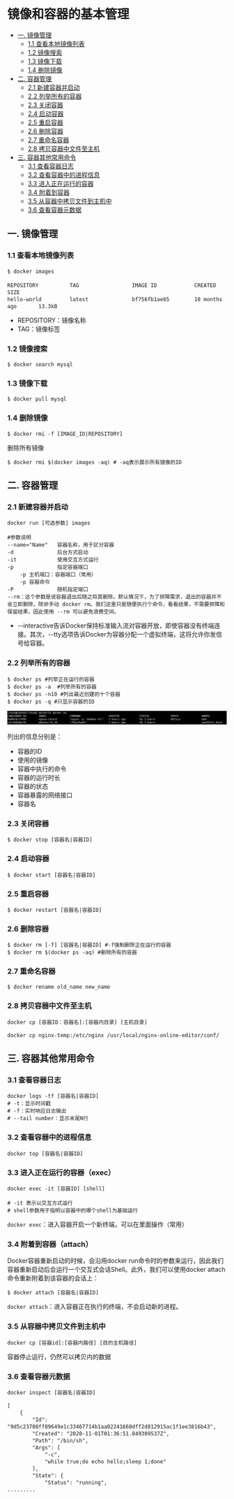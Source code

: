 # 镜像和容器的基本管理

- [一. 镜像管理](#镜像管理)
  - [1.1 查看本地镜像列表](#查看本地镜像列表)
  - [1.2 镜像搜索](#镜像搜索)
  - [1.3 镜像下载](#镜像下载)
  - [1.4 删除镜像](#删除镜像)
- [二. 容器管理](#容器管理)
  - [2.1 新建容器并启动](#新建容器并启动)
  - [2.2 列举所有的容器](#列举所有的容器)
  - [2.3 关闭容器](#关闭容器)
  - [2.4 启动容器](#启动容器)
  - [2.5 重启容器](#重启容器)
  - [2.6 删除容器](#删除容器)
  - [2.7 重命名容器](#重命名容器)
  - [2.8 拷贝容器中文件至主机](#拷贝容器中文件至主机)
- [三. 容器其他常用命令](#容器其他常用命令)
  - [3.1 查看容器日志](#查看容器日志)
  - [3.2 查看容器中的进程信息](#查看容器中的进程信息)
  - [3.3 进入正在运行的容器](#进入正在运行的容器)
  - [3.4 附着到容器](#附着到容器)
  - [3.5 从容器中拷贝文件到主机中](#从容器中拷贝文件到主机中)
  - [3.6 查看容器元数据](#查看容器元数据)

## 一. 镜像管理<a name="镜像管理"> </a>

### 1.1 查看本地镜像列表<a name="查看本地镜像列表"> </a>

```shell
$ docker images 

REPOSITORY          TAG                 IMAGE ID            CREATED             SIZE
hello-world         latest              bf756fb1ae65        10 months ago       13.3kB
```

- REPOSITORY：镜像名称
- TAG：镜像标签

### 1.2 镜像搜索<a name="镜像搜索"> </a>

```shell
$ docker search mysql
```

### 1.3 镜像下载<a name="镜像下载"> </a>

```shell
$ docker pull mysql
```

### 1.4 删除镜像<a name="删除镜像"> </a>

```shell
$ docker rmi -f [IMAGE_ID|REPOSITORY]
```

删除所有镜像

```shell
$ docker rmi $(docker images -aq) # -aq表示展示所有镜像的ID
```



## 二. 容器管理<a name="容器管理"> </a>

### 2.1 新建容器并启动<a name="新建容器并启动"> </a>

```shell
docker run [可选参数] images

#参数说明
--name="Name"	容器名称，用于区分容器
-d				后台方式启动
-it				使用交互方式运行
-p				指定容器端口
	-p 主机端口：容器端口（常用）
	-p 容器命令
-P				随机指定端口
--rm：这个参数是说容器退出后随之将其删除。默认情况下，为了排障需求，退出的容器并不会立即删除，除非手动 docker rm。我们这里只是随便执行个命令，看看结果，不需要排障和保留结果，因此使用 --rm 可以避免浪费空间。
```

- --interactive告诉Docker保持标准输入流对容器开放，即使容器没有终端连接。其次，--tty选项告诉Docker为容器分配一个虚拟终端，这将允许你发信号给容器。

### 2.2 列举所有的容器<a name="列举所有的容器"> </a>

```shell
$ docker ps #列举正在运行的容器
$ docker ps -a  #列举所有的容器
$ docker ps -n10 #列出最近创建的十个容器
$ docker ps -q #只显示容器的ID
```

![](../images/1.png)

列出的信息分别是：

- 容器的ID
- 使用的镜像
- 容器中执行的命令
- 容器的运行时长
- 容器的状态
- 容器暴露的网络接口
- 容器名

### 2.3 关闭容器<a name="关闭容器"> </a>

```shell
$ docker stop [容器名|容器ID]
```

### 2.4 启动容器<a name="启动容器"> </a>

```shell
$ docker start [容器名|容器ID]
```
### 2.5 重启容器<a name="重启容器"> </a>

```shell
$ docker restart [容器名|容器ID]
```

### 2.6 删除容器<a name="删除容器"> </a>

```shell
$ docker rm [-f] [容器名|容器ID] #-f强制删除正在运行的容器
$ docker rm $(docker ps -aq) #删除所有的容器
```

### 2.7 重命名容器<a name="重命名容器"> </a>

```shell
$ docker rename old_name new_name
```

### 2.8 拷贝容器中文件至主机<a name="拷贝容器中文件至主机"> </a>

```shell
docker cp [容器ID：容器名]:[容器内目录] [主机目录]
```

```shell
docker cp nginx-temp:/etc/nginx /usr/local/nginx-online-editor/conf/
```



## 三. 容器其他常用命令<a name="容器其他常用命令"> </a>

### 3.1 查看容器日志<a name="查看容器日志<"> </a>

```shell
docker logs -tf [容器名|容器ID]
# -t：显示时间戳
# -f：实时响应日志输出
# --tail number：显示末尾N行
```

### 3.2 查看容器中的进程信息<a name="查看容器中的进程信息"> </a>

```shell
docker top [容器名|容器ID]
```

### 3.3 进入正在运行的容器（exec）<a name="进入正在运行的容器"> </a>

```shell
docker exec -it [容器ID] [shell]

# -it 表示以交互方式运行
# shell参数用于指明以容器中的哪个shell为基础运行
```

`docker exec`：进入容器开启一个新终端，可以在里面操作（常用）

### 3.4 附着到容器（attach）<a name="附着到容器"> </a>

Docker容器重新启动的时候，会沿用docker run命令时的参数来运行，因此我们容器重新启动后会运行一个交互式会话Shell。此外，我们可以使用docker attach命令重新附着到该容器的会话上：

```shell
$ docker attach [容器名|容器ID]
```

`docker attach`：进入容器正在执行的终端，不会启动新的进程。

### 3.5 从容器中拷贝文件到主机中<a name="从容器中拷贝文件到主机中"> </a>

```shell
docker cp [容器id]:[容器内路径] [目的主机路径]
```

容器停止运行，仍然可以拷贝内的数据

### 3.6 查看容器元数据<a name="查看容器元数据"> </a>

```shell
docker inspect [容器名|容器ID]
```

```shell
[
    {
        "Id": "9d5c23708ff89649e1c33467714b1aa02241660dff2d812915ac1f1ee3816b43",
        "Created": "2020-11-01T01:36:51.849309537Z",
        "Path": "/bin/sh",
        "Args": [
            "-c",
            "while true;do echo hello;sleep 1;done"
        ],
        "State": {
            "Status": "running",
.........
```

